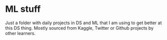 # ML stuff
Just a folder with daily projects in DS and ML that I am using to get better at this DS thing. Mostly sourced from Kaggle, Twitter or Github projects by other learners. 
